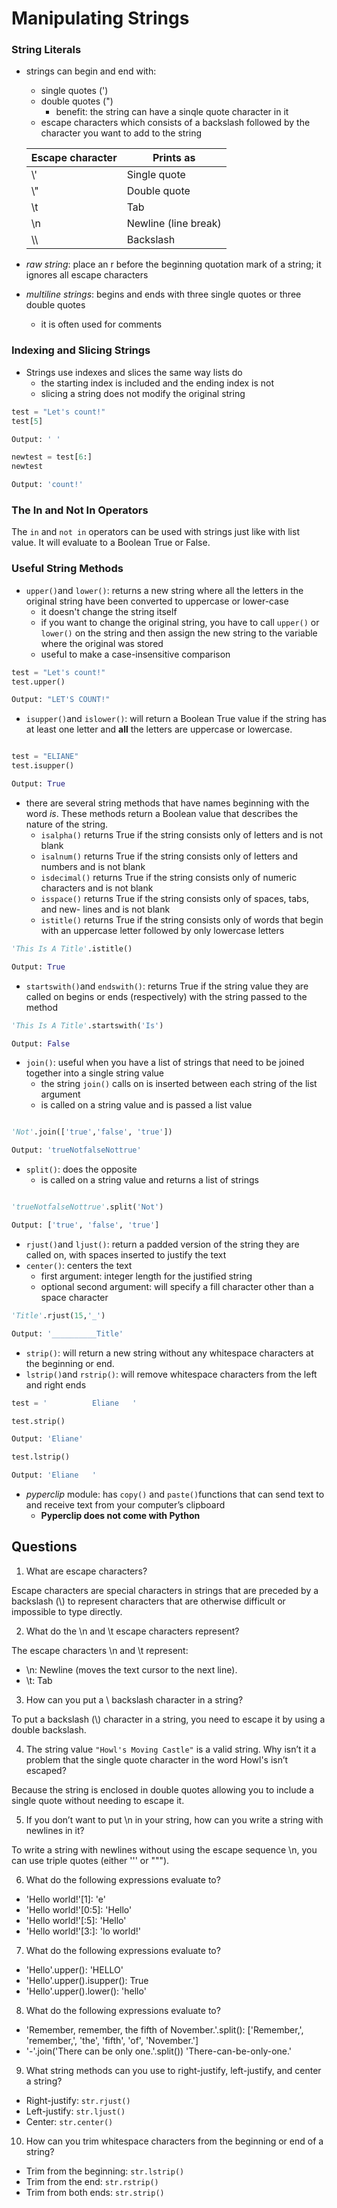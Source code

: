 # Manipulating Strings

### String Literals
- strings can begin and end with:
    - single quotes (')
    - double quotes (")
        - benefit: the string can have a sinqle quote character in it
    - escape characters which consists of a backslash followed by the character you want to add to the string

    Escape character| Prints as|       
    -------- | -------- | 
    \\' | Single quote  | 
    \\"   | Double quote   | 
    \t  | Tab
    \n  | Newline (line break)
    \\\ | Backslash

 - *raw string*: place an r before the beginning quotation mark of a string; it ignores all escape characters
 - *multiline strings*: begins and ends with three single quotes or three double quotes
    - it is often used for comments

### Indexing and Slicing Strings

- Strings use indexes and slices the same way lists do
    - the starting index is included and the ending index is not
    - slicing a string does not modify the original string

```python
test = "Let's count!"
test[5]

Output: ' '

newtest = test[6:]
newtest

Output: 'count!'
```
### The In and Not In Operators

The ```in``` and ```not in``` operators can be used with strings just like with list value. It will evaluate to a Boolean True or False.

### Useful String Methods

- ```upper()```and ```lower()```: returns a new string where all the letters in the original string have been converted to uppercase or lower-case
    - it doesn't change the string itself
    - if you want to change the original string, you have to call ```upper()``` or ```lower()``` on the string and then assign the new string to the variable where the original was stored
    - useful to make a case-insensitive comparison

```python
test = "Let's count!"
test.upper()

Output: "LET'S COUNT!"
````
- ```isupper()```and ```islower()```: will return a Boolean True value if the string has at least one letter and **all** the letters are uppercase or lowercase.

```python

test = "ELIANE"
test.isupper()

Output: True
```

- there are several string methods that have names beginning with the word *is*. These methods return a Boolean value that describes the nature of the string.
    - ```isalpha()``` returns True if the string consists only of letters and is not blank
    - ```isalnum()``` returns True if the string consists only of letters and numbers and
is not blank
    - ```isdecimal()``` returns True if the string consists only of numeric characters and
is not blank
    - ```isspace()``` returns True if the string consists only of spaces, tabs, and new-
lines and is not blank
    - ```istitle()``` returns True if the string consists only of words that begin with an
uppercase letter followed by only lowercase letters

```python
'This Is A Title'.istitle()

Output: True
```
- ```startswith()```and ```endswith()```: returns True if the string value they are called on begins or ends (respectively) with the string passed to the method

```python
'This Is A Title'.startswith('Is')

Output: False
```

- ```join()```: useful when you have a list of strings that need to be joined together into a single string value
    - the string ```join()``` calls on is inserted between each string of the list argument
    - is called on a string value and is passed a list value

```python

'Not'.join(['true','false', 'true'])

Output: 'trueNotfalseNottrue'
```

- ```split()```: does the opposite
    - is called on a string value and returns a list of strings

```python

'trueNotfalseNottrue'.split('Not')

Output: ['true', 'false', 'true']
```
- ```rjust()```and ```ljust()```: return a padded version of the string they are called on, with spaces inserted to justify the text
- ```center()```: centers the text
    - first argument: integer length for the justified string
    - optional second argument: will specify a fill character other than a space character

```python
'Title'.rjust(15,'_')

Output: '__________Title'
````
- ```strip()```: will return a new string without any whitespace characters at the beginning or end.
- ```lstrip()```and ```rstrip()```: will remove whitespace characters from the left and right ends

```python
test = '          Eliane   '

test.strip()

Output: 'Eliane'

test.lstrip()

Output: 'Eliane   '
````

- *pyperclip* module: has ```copy()``` and ```paste()```functions that can send text to and receive text from your computer’s clipboard
    - **Pyperclip does not come with Python**


## Questions

1. What are escape characters?

Escape characters are special characters in strings that are preceded by a backslash (\\) to represent characters that are otherwise difficult or impossible to type directly. 

2. What do the \n and \t escape characters represent?

The escape characters \n and \t represent:

- \n: Newline (moves the text cursor to the next line).
- \t: Tab 

3. How can you put a \ backslash character in a string?

To put a backslash (\\)  character in a string, you need to escape it by using a double backslash.

4. The string value ```"Howl's Moving Castle"``` is a valid string. Why isn’t it a problem that the single quote character in the word Howl's isn’t escaped?

Because the string is enclosed in double quotes allowing you to include a single quote without needing to escape it.

5. If you don’t want to put \n in your string, how can you write a string with
newlines in it?

To write a string with newlines without using the escape sequence \n, you can use triple quotes (either ''' or """).


6. What do the following expressions evaluate to?

- 'Hello world!'[1]:
'e'
- 'Hello world!'[0:5]:
'Hello'
- 'Hello world!'[:5]:
'Hello'
- 'Hello world!'[3:]:
'lo world!'

7. What do the following expressions evaluate to?

- 'Hello'.upper():
'HELLO'
- 'Hello'.upper().isupper():
True
- 'Hello'.upper().lower():
'hello'

8. What do the following expressions evaluate to?

- 'Remember, remember, the fifth of November.'.split(): ['Remember,', 'remember,', 'the', 'fifth', 'of', 'November.']
- '-'.join('There can be only one.'.split())
'There-can-be-only-one.'

9. What string methods can you use to right-justify, left-justify, and center a
string?
- Right-justify: ```str.rjust()```
- Left-justify: ```str.ljust()```
- Center: ```str.center()```

10. How can you trim whitespace characters from the beginning or end of a
string?

- Trim from the beginning: ```str.lstrip()```
- Trim from the end: ```str.rstrip()```
- Trim from both ends: ```str.strip()```




